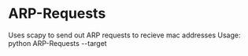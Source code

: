 # ARP-Requests

Uses scapy to send out ARP requests to recieve mac addresses
Usage: python ARP-Requests --target <ip-address>
